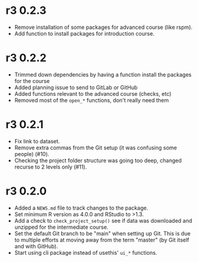 # r3 0.2.3

* Remove installation of some packages for advanced course (like rspm).
* Add function to install packages for introduction course. 

# r3 0.2.2

* Trimmed down dependencies by having a function install the packages for the course
* Added planning issue to send to GitLab or GitHub
* Added functions relevant to the advanced course (checks, etc)
* Removed most of the `open_*` functions, don't really need them

# r3 0.2.1

* Fix link to dataset.
* Remove extra commas from the Git setup (it was confusing some people) (#10).
* Checking the project folder structure was going too deep, changed recurse to 2
levels only (#11).

# r3 0.2.0

* Added a `NEWS.md` file to track changes to the package.
* Set minimum R version as 4.0.0 and RStudio to >1.3.
* Add a check to `check_project_setup()` see if data was downloaded and unzipped
for the intermediate course.
* Set the default Git branch to be "main" when setting up Git. This is due to 
multiple efforts at moving away from the term "master" (by Git itself and with
GitHub).
* Start using cli package instead of usethis' `ui_*` functions.
